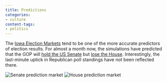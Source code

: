 ```yaml
---
title: Predictions
categories:
- culture
content-tags:
- politics
---
```


The [Iowa Election Markets][1] tend to be one of the more accurate predictors of election results.  For almost a month now, the simulations have predicted that the GOP will [hold the US Senate][2] but [lose the House][3].  Interestingly, the last-minute uptick in Republican poll standings have not been reflected there.

![Senate prediction market](2006-11-07-predictions/senate06.thumbnail.png) ![House prediction market](/media/2006-11-07-predictions/house06.thumbnail.png)

   [1]: http://www.biz.uiowa.edu/iem/
   [2]: http://iemweb.biz.uiowa.edu/graphs/graph_senate06.cfm
   [3]: http://iemweb.biz.uiowa.edu/graphs/graph_house06.cfm
